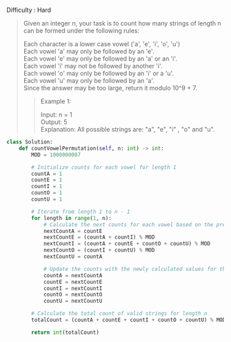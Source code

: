 Difficulty : Hard 

>Given an integer n, your task is to count how many strings of length n can be formed under the following rules:
>
>Each character is a lower case vowel ('a', 'e', 'i', 'o', 'u')  
>Each vowel 'a' may only be followed by an 'e'.  
>Each vowel 'e' may only be followed by an 'a' or an 'i'.  
>Each vowel 'i' may not be followed by another 'i'.  
>Each vowel 'o' may only be followed by an 'i' or a 'u'.  
>Each vowel 'u' may only be followed by an 'a'.  
>Since the answer may be too large, return it modulo 10^9 + 7.  
>
>>Example 1:  
>>
>>Input: n = 1  
>>Output: 5  
>>Explanation: All possible strings are: "a", "e", "i" , "o" and "u".  

```python
class Solution:
    def countVowelPermutation(self, n: int) -> int:
        MOD = 1000000007

        # Initialize counts for each vowel for length 1
        countA = 1
        countE = 1
        countI = 1
        countO = 1
        countU = 1

        # Iterate from length 1 to n - 1
        for length in range(1, n):
            # Calculate the next counts for each vowel based on the previous counts
            nextCountA = countE
            nextCountE = (countA + countI) % MOD
            nextCountI = (countA + countE + countO + countU) % MOD
            nextCountO = (countI + countU) % MOD
            nextCountU = countA

            # Update the counts with the newly calculated values for the next length
            countA = nextCountA
            countE = nextCountE
            countI = nextCountI
            countO = nextCountO
            countU = nextCountU

        # Calculate the total count of valid strings for length n
        totalCount = (countA + countE + countI + countO + countU) % MOD

        return int(totalCount)
```
